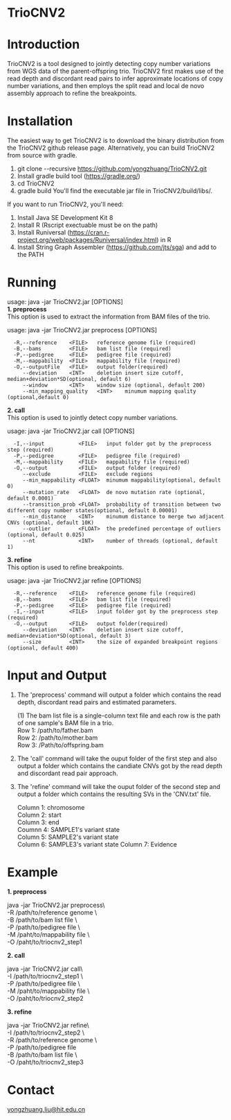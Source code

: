 # TrioCNV2
# Introduction 
TrioCNV2 is a tool designed to jointly detecting copy number variations from WGS data of the parent-offspring trio. TrioCNV2 first makes use of the read depth and discordant read pairs to infer approximate locations of copy number variations, and then employs the split read and local de novo assembly approach to refine the breakpoints.
# Installation
The easiest way to get TrioCNV2 is to download the binary distribution from the TrioCNV2 github release page. Alternatively, you can build TrioCNV2 from source with gradle.
1. git clone --recursive https://github.com/yongzhuang/TrioCNV2.git
2. Install gradle build tool (https://gradle.org/)
3. cd TrioCNV2 
4. gradle build 
You'll find the executable jar file in TrioCNV2/build/libs/. 

If you want to run TrioCNV2, you'll need:
1. Install Java SE Development Kit 8
2. Install R (Rscript exectuable must be on the path)
3. Install Runiversal (https://cran.r-project.org/web/packages/Runiversal/index.html) in R
4. Install String Graph Assembler (https://github.com/jts/sga) and add to the PATH

# Running
usage: java -jar TrioCNV2.jar [OPTIONS]  
**1. preprocess**  
   This option is used to extract the information from BAM files of the trio.

   usage: java -jar TrioCNV2.jar preprocess [OPTIONS]  

      -R,--reference    <FILE>   reference genome file (required)  
      -B,--bams         <FILE>   bam list file (required)  
      -P,--pedigree     <FILE>   pedigree file (required)  
      -M,--mappability  <FILE>   mappability file (required)  
      -O,--outputFile   <FILE>   output folder(required)  
         --deviation    <INT>    deletion insert size cutoff, median+deviation*SD(optional, default 6)  
         --window       <INT>    window size (optional, default 200)  
         --min_mapping_quality   <INT>    minumum mapping quality (optional,default 0)  
**2. call**  
   This option is used to jointly detect copy number variations.  

   usage: java -jar TrioCNV2.jar call [OPTIONS]  

      -I,--input           <FILE>   input folder got by the preprocess step (required)  
      -P,--pedigree        <FILE>   pedigree file (required)  
      -M,--mappability     <FILE>   mappability file (required)  
      -O,--output          <FILE>   output folder (required)  
         --exclude         <FILE>   exclude regions  
         --min_mappability <FLOAT>  minumum mappability(optional, default 0)  
         --mutation_rate   <FLOAT>  de novo mutation rate (optional, default 0.0001)  
         --transition_prob <FLOAT>  probability of transition between two different copy number states(optional, default 0.00001)  
         --min_distance    <INT>    minumum distance to merge two adjacent CNVs (optional, default 10K)  
         --outlier         <FLOAT>  the predefined percentage of outliers (optional, default 0.025)  
         --nt              <INT>    number of threads (optional, default 1)  
**3. refine**    
   This option is used to refine breakpoints.  

   usage: java -jar TrioCNV2.jar refine [OPTIONS]  

      -R,--reference    <FILE>   reference genome file (required)  
      -B,--bams         <FILE>   bam list file (required)  
      -P,--pedigree     <FILE>   pedigree file (required)  
      -I,--input        <FILE>   input folder got by the preprocess step (required)  
      -O,--output       <FILE>   output folder(required)  
         --deviation    <INT>    deletion insert size cutoff, median+deviation*SD(optional, default 3)  
         --size         <INT>    the size of expanded breakpoint regions (optional, default 400) 
         
# Input and Output

1. The 'preprocess' command will output a folder which contains the read depth,  discordant read pairs and estimated parameters.  

   (1) The bam list file is a single-column text file and each row is the path of one sample's BAM file in a trio.  
       Row 1: /path/to/father.bam  
       Row 2: /path/to/mother.bam  
       Row 3: /Path/to/offspring.bam  
   
2. The 'call' command will take the ouput folder of the first step and also output a folder which contains the candiate CNVs got by the read depth and discordant read pair approach.    

3. The 'refine' command will take the ouput folder of the second step and output a folder which contains the resulting SVs in the 'CNV.txt' file.   
   
   Column 1: chromosome  
   Column 2: start  
   Column 3: end  
   Coumnn 4: SAMPLE1's variant state   
   Column 5: SAMPLE2's variant state  
   Column 6: SAMPLE3's variant state
   Column 7: Evidence  

# Example   

**1. preprocess**  

 java -jar TrioCNV2.jar preprocess\    
        -R /path/to/reference genome \    
        -B /path/to/bam list file \    
        -P /path/to/pedigree file \    
        -M /paht/to/mappability file \    
        -O /paht/to/triocnv2_step1    

**2. call**  

 java -jar TrioCNV2.jar call\    
        -I /path/to/triocnv2_step1 \       
        -P /path/to/pedigree file \    
        -M /paht/to/mappability file \    
        -O /paht/to/triocnv2_step2  
	
**3. refine**

 java -jar TrioCNV2.jar refine\    
        -I /path/to/triocnv2_step2 \       
        -R /path/to/reference genome \          
        -P /path/to/pedigree file \
        -B /path/to/bam list file \             
        -O /paht/to/triocnv2_step3  
   
# Contact 
   yongzhuang.liu@hit.edu.cn
